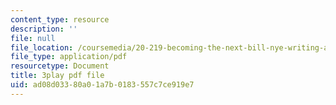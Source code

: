 ```yaml
---
content_type: resource
description: ''
file: null
file_location: /coursemedia/20-219-becoming-the-next-bill-nye-writing-and-hosting-the-educational-show-january-iap-2015/ad08d03380a01a7b0183557c7ce919e7_Docl3KOqnHI.pdf
file_type: application/pdf
resourcetype: Document
title: 3play pdf file
uid: ad08d033-80a0-1a7b-0183-557c7ce919e7
---
```

